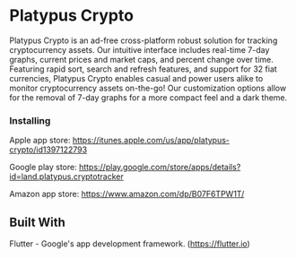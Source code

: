 # Platypus Crypto

Platypus Crypto is an ad-free cross-platform robust solution for tracking cryptocurrency assets. Our intuitive interface includes real-time 7-day graphs, current prices and market caps, and percent change over time. Featuring rapid sort, search and refresh features, and support for 32 fiat currencies, Platypus Crypto enables casual and power users alike to monitor cryptocurrency assets on-the-go! Our customization options allow for the removal of 7-day graphs for a more compact feel and a dark theme.

### Installing

Apple app store: https://itunes.apple.com/us/app/platypus-crypto/id1397122793

Google play store: https://play.google.com/store/apps/details?id=land.platypus.cryptotracker

Amazon app store: https://www.amazon.com/dp/B07F6TPW1T/

## Built With

Flutter - Google's app development framework. (https://flutter.io)


